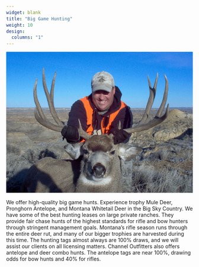 ```yaml
---
widget: blank
title: "Big Game Hunting"
weight: 10
design:
  columns: "1"
---
```


![Your Hunt Remembered](images/your-hunt-remembered.png)

We offer high-quality big game hunts. Experience trophy Mule Deer, Pronghorn Antelope, and Montana Whitetail Deer in the Big Sky Country. We have some of the best hunting leases on large private ranches. They provide fair chase hunts of the highest standards for rifle and bow hunters through stringent management goals. Montana’s rifle season runs through the entire deer rut, and many of our bigger trophies are harvested during this time. The hunting tags almost always are 100% draws, and we will assist our clients on all licensing matters. Channel Outfitters also offers antelope and deer combo hunts. The antelope tags are near 100%, drawing odds for bow hunts and 40% for rifles.
